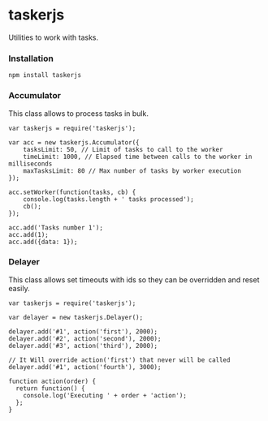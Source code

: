 taskerjs
===
Utilities to work with tasks.

### Installation
`npm install taskerjs`

### Accumulator
This class allows to process tasks in bulk. 

```
var taskerjs = require('taskerjs');

var acc = new taskerjs.Accumulator({
    tasksLimit: 50, // Limit of tasks to call to the worker
    timeLimit: 1000, // Elapsed time between calls to the worker in milliseconds
    maxTasksLimit: 80 // Max number of tasks by worker execution
});

acc.setWorker(function(tasks, cb) {
    console.log(tasks.length + ' tasks processed');
    cb();
});

acc.add('Tasks number 1');
acc.add(1);
acc.add({data: 1});
```

### Delayer
This class allows set timeouts with ids so they can be overridden and reset easily.

```
var taskerjs = require('taskerjs');

var delayer = new taskerjs.Delayer();

delayer.add('#1', action('first'), 2000);
delayer.add('#2', action('second'), 2000);
delayer.add('#3', action('third'), 2000);

// It Will override action('first') that never will be called
delayer.add('#1', action('fourth'), 3000);

function action(order) {
  return function() {
    console.log('Executing ' + order + 'action');
  };
}
```